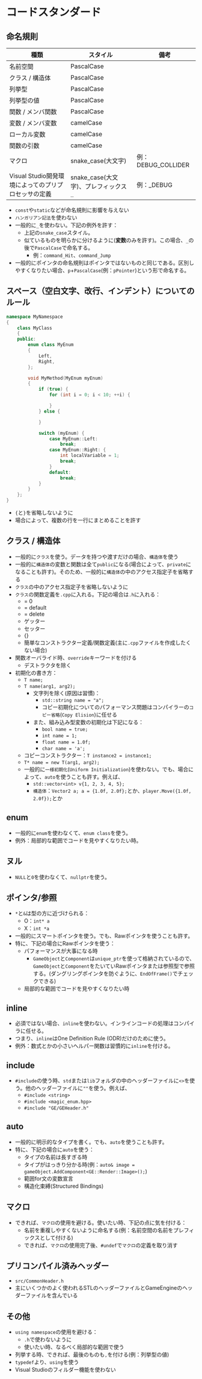 # コードスタンダード

## 命名規則

| 種類 | スタイル | 備考 |
| ---- | ---- | ---- |
| 名前空間 | PascalCase | |
| クラス / 構造体 | PascalCase | |
| 列挙型 | PascalCase | |
| 列挙型の値 | PascalCase | |
| 関数 / メンバ関数 | PascalCase | |
| 変数 / メンバ変数 | camelCase | |
| ローカル変数 | camelCase | |
| 関数の引数 | camelCase | |
| マクロ | snake_case(大文字) | 例：DEBUG_COLLIDER |
| Visual Studio開発環境によってのプリプロセッサの定義 | snake_case(大文字)、プレフィックス `_` | 例：_DEBUG |

* `const`や`static`などが命名規則に影響を与えない
* `ハンガリアン記法`を使わない
* 一般的に`_`を使わない。下記の例外を許す：
	* 上記の`snake_case`スタイル。
	* 似ているものを明らかに分けるように(**変数**のみを許す)。この場合、`_`の後で`PascalCase`で命名する。
		* 例：`command_Hit`、`command_Jump`
* 一般的にポインタの命名規則はポインタではないものと同じである。区別しやすくなりたい場合、`p`+`PascalCase`(例：`pPointer`)という形で命名する。

## スペース（空白文字、改行、インデント）についてのルール

``` cpp
namespace MyNamespace
{
	class MyClass
	{
	public:
		enum class MyEnum
		{
			Left,
			Right,
		};

		void MyMethod(MyEnum myEnum)
		{
			if (true) {
				for (int i = 0; i < 10; ++i) {

				}
			} else {

			}

			switch (myEnum) {
				case MyEnum::Left:
					break;
				case MyEnum::Right: {
					int localVariable = 1;
					break;
				}
				default:
					break;
			}
		}
	};
}
```

* `{`と`}`を省略しないように
* 場合によって、複数の行を一行にまとめることを許す

## クラス / 構造体

* 一般的に`クラス`を使う。データを持つや渡すだけの場合、`構造体`を使う
* 一般的に`構造体`の変数と関数は全て`public`になる(場合によって、`private`になることも許す)。そのため、一般的に`構造体`の中のアクセス指定子を省略する
* `クラス`の中のアクセス指定子を省略しないように
* `クラス`の関数定義を`.cpp`に入れる。下記の場合は`.h`に入れる：
	* = 0
	* = default
	* = delete
	* ゲッター
	* セッター
	* {}
	* 簡単なコンストラクター定義/関数定義(主に`.cpp`ファイルを作成したくない場合)
* 関数オーバライド時、`override`キーワードを付ける
	* デストラクタを除く
* 初期化の書き方：
	* `T name;`
	* `T name(arg1, arg2);`
		* 文字列を除く(原因は習慣)：
			* `std::string name = "a";`
			* コピー初期化についてのパフォーマンス問題はコンパイラーの`コピー省略`(`Copy Elision`)に任せる
		* また、組み込み型変数の初期化は下記になる：
			* `bool name = true;`
			* `int name = 1;`
			* `float name = 1.0f;`
			* `char name = 'a';`
	* コピーコンストラクター：`T instance2 = instance1;`
	* `T* name = new T(arg1, arg2);`
	* 一般的に`一様初期化`(`Uniform Initialization`)を使わない。でも、場合によって、`auto`を使うことも許す。例えば、
		* `std::vector<int> v{1, 2, 3, 4, 5};`
		* `構造体`：`Vector2 a; a = {1.0f, 2.0f};`とか、`player.Move({1.0f, 2.0f});`とか

## enum

* 一般的に`enum`を使わなくて、`enum class`を使う。
* 例外：局部的な範囲でコードを見やすくなりたい時。

## ヌル

* `NULL`と`0`を使わなくて、`nullptr`を使う。

## ポインタ/参照

* `*`と`&`は型の方に近づけられる：
	* O：`int* a`
	* X：`int *a`
* 一般的にスマートポインタを使う。でも、Rawポインタを使うことも許す。
* 特に、下記の場合にRawポインタを使う：
	* パフォーマンスが大事になる時
		* `GameObject`と`Component`は`unique_ptr`を使って格納されているので、`GameObject`と`Component`をたいていRawポインタまたは参照型で参照する。(ダングリングポインタを防ぐように、`EndOfFrame()`でチェックできる)
	* 局部的な範囲でコードを見やすくなりたい時

## inline

* 必須ではない場合、`inline`を使わない。インラインコードの処理はコンパイラに任せる。
* つまり、`inline`はOne Definition Rule (ODR)だけのために使う。
* 例外：数式とかの小さいヘルパー関数は習慣的に`inline`を付ける。

## include

* `#include`の使う時、`std`または`lib`フォルダの中のヘッダーファイルに`<>`を使う。他のヘッダーファイルに`""`を使う。例えば、
	* `#include <string>`
	* `#include <magic_enum.hpp>`
	* `#include "GE/GEHeader.h"`

## auto

* 一般的に明示的なタイプを書く。でも、`auto`を使うことも許す。
* 特に、下記の場合に`auto`を使う：
	* タイプの名前は長すぎる時
	* タイプがはっきり分かる時(例：`auto& image = gameObject.AddComponent<GE::Render::Image>();`)
	* 範囲for文の変数宣言
	* 構造化束縛(Structured Bindings)

## マクロ

* できれば、`マクロ`の使用を避ける。使いたい時、下記の点に気を付ける：
	* 名前を重複しやすくないように命名する(例：名前空間の名前をプレフィックスとして付ける)
	* できれば、`マクロ`の使用完了後、`#undef`で`マクロ`の定義を取り消す

## プリコンパイル済みヘッダー

* `src/CommonHeader.h`
* 主にいくつかのよく使われるSTLのヘッダーファイルとGameEngineのヘッダーファイルを含んでいる

## その他
* `using namespace`の使用を避ける：
	* `.h`で使わないように
	* 使いたい時、なるべく局部的な範囲で使う
* 列挙する時、できれば、最後のものも`,`を付ける(例：列挙型の値)
* `typedef`より、`using`を使う
* Visual Studioのフィルダー機能を使わない